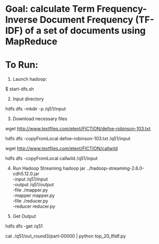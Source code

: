 # Goal: calculate Term Frequency-Inverse Document Frequency (TF-IDF) of a set of documents using MapReduce

# To Run:
1. Launch hadoop: 

$ start-dfs.sh

2. Input directory

hdfs dfs -mkdir -p /q51/input

3. Download necessary files 

wget http://www.textfiles.com/etext/FICTION/defoe-robinson-103.txt

hdfs dfs -copyFromLocal defoe-robinson-103.txt /q51/input

wget http://www.textfiles.com/etext/FICTION/callwild

hdfs dfs -copyFromLocal callwild /q51/input

4. Run Hadoop Streaming
hadoop jar ../hadoop-streaming-2.6.0-cdh5.12.0.jar \
-input /q51/input \
-output /q51/output \
-file ./mapper.py \
-mapper mapper.py \
-file ./reducer.py \
-reducer reducer.py

5. Get Output

hdfs dfs -get /q51

cat ./q51/out_round3/part-00000 | python top_20_tfidf.py
